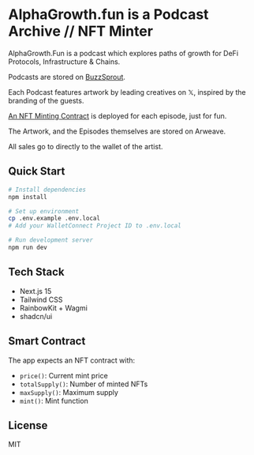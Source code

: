 # AlphaGrowth.fun is a Podcast Archive // NFT Minter

AlphaGrowth.Fun is a podcast which explores paths of growth for DeFi Protocols, Infrastructure & Chains.

Podcasts are stored on [BuzzSprout](https://www.buzzsprout.com/).

Each Podcast features artwork by leading creatives on 𝕏, inspired by the branding of the guests.

[An NFT Minting Contract](https://github.com/rootdraws/podcast-nft) is deployed for each episode, just for fun.

The Artwork, and the Episodes themselves are stored on Arweave.

All sales go to directly to the wallet of the artist.

## Quick Start

```bash
# Install dependencies
npm install

# Set up environment
cp .env.example .env.local
# Add your WalletConnect Project ID to .env.local

# Run development server
npm run dev
```

## Tech Stack

- Next.js 15
- Tailwind CSS
- RainbowKit + Wagmi
- shadcn/ui

## Smart Contract

The app expects an NFT contract with:

- `price()`: Current mint price
- `totalSupply()`: Number of minted NFTs
- `maxSupply()`: Maximum supply
- `mint()`: Mint function

## License

MIT

